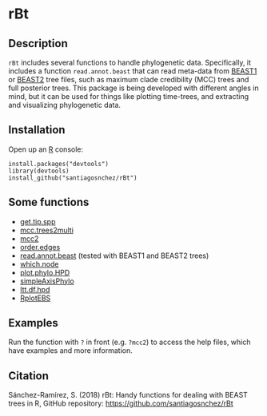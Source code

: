 # rBt

## Description

`rBt` includes several functions to handle phylogenetic data. Specifically, it includes a function `read.annot.beast` that can read meta-data from [BEAST1](http://beast.community/index.html) or [BEAST2](https://www.beast2.org) tree files, such as maximum clade credibility (MCC) trees and full posterior trees. This package is being developed with different angles in mind, but it can be used for things like plotting time-trees, and extracting and visualizing phylogenetic data.

## Installation

Open up an [R](https://www.r-project.org) console:

    install.packages("devtools")
    library(devtools)
    install_github("santiagosnchez/rBt")

## Some functions

* [get.tip.spp](https://github.com/santiagosnchez/rBt/blob/master/R/get.tip.spp.R)
* [mcc.trees2multi](https://github.com/santiagosnchez/rBt/blob/master/R/mcc.trees2multi.R)
* [mcc2](https://github.com/santiagosnchez/rBt/blob/master/R/mcc2.R)
* [order.edges](https://github.com/santiagosnchez/rBt/blob/master/R/order.edges.R)
* [read.annot.beast](https://github.com/santiagosnchez/rBt/blob/master/R/read.annot.beast.R) (tested with BEAST1 and BEAST2 trees)
* [which.node](https://github.com/santiagosnchez/rBt/blob/master/R/which.node.R)
* [plot.phylo.HPD](https://github.com/santiagosnchez/rBt/blob/master/R/plot.phylo.HPD.R)
* [simpleAxisPhylo](https://github.com/santiagosnchez/rBt/blob/master/R/simpleAxisPhylo.R)
* [ltt.df.hpd](https://github.com/santiagosnchez/rBt/blob/master/R/ltt.df.hpd.R)
* [RplotEBS](https://github.com/santiagosnchez/rBt/blob/master/R/RplotEBS.R)

## Examples

Run the function with `?` in front (e.g. `?mcc2`) to access the help files, which have examples and more information.

## Citation

Sánchez-Ramírez, S. (2018) rBt: Handy functions for dealing with BEAST trees in R, GitHub repository: https://github.com/santiagosnchez/rBt
